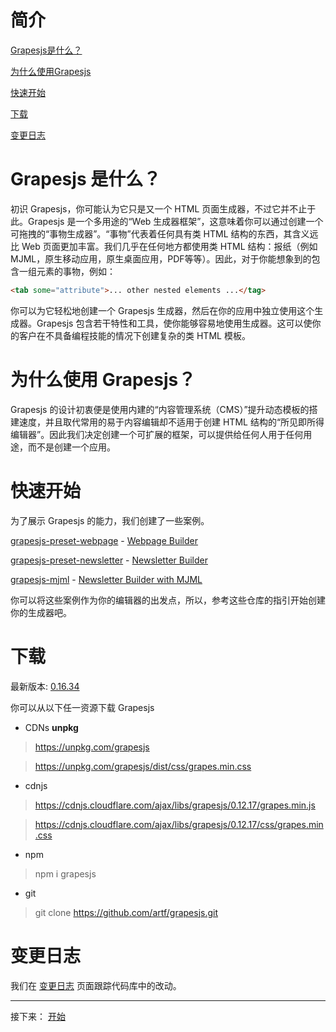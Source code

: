 # 简介
[Grapesjs是什么？](#grapesjs-是什么)

[为什么使用Grapesjs](#为什么使用-grapesjs)

[快速开始](#快速开始)

[下载](#下载)

[变更日志](#变更日志)

# Grapesjs 是什么？

初识 Grapesjs，你可能认为它只是又一个 HTML 页面生成器，不过它并不止于此。Grapesjs 是一个多用途的“Web 生成器框架”，这意味着你可以通过创建一个可拖拽的“事物生成器”。“事物”代表着任何具有类 HTML 结构的东西，其含义远比 Web 页面更加丰富。我们几乎在任何地方都使用类 HTML 结构：报纸（例如 MJML，原生移动应用，原生桌面应用，PDF等等）。因此，对于你能想象到的包含一组元素的事物，例如：
```html
<tab some="attribute">... other nested elements ...</tag>
```
你可以为它轻松地创建一个 Grapesjs 生成器，然后在你的应用中独立使用这个生成器。Grapesjs 包含若干特性和工具，使你能够容易地使用生成器。这可以使你的客户在不具备编程技能的情况下创建复杂的类 HTML 模板。


# 为什么使用 Grapesjs？

Grapesjs 的设计初衷便是使用内建的“内容管理系统（CMS）”提升动态模板的搭建速度，并且取代常用的易于内容编辑却不适用于创建 HTML 结构的“所见即所得编辑器”。因此我们决定创建一个可扩展的框架，可以提供给任何人用于任何用途，而不是创建一个应用。

# 快速开始

为了展示 Grapesjs 的能力，我们创建了一些案例。

[grapesjs-preset-webpage](https://github.com/artf/grapesjs-preset-webpage) - [Webpage Builder](https://grapesjs.com/demo.html)

[grapesjs-preset-newsletter](https://github.com/artf/grapesjs-preset-newsletter) - [Newsletter Builder](https://grapesjs.com/demo-newsletter-editor.html)

[grapesjs-mjml](https://github.com/artf/grapesjs-mjml) - [Newsletter Builder with MJML](https://grapesjs.com/demo-mjml.html)

你可以将这些案例作为你的编辑器的出发点，所以，参考这些仓库的指引开始创建你的生成器吧。


# 下载

最新版本: [0.16.34](https://www.npmjs.com/package/grapesjs)

你可以从以下任一资源下载 Grapesjs
* CDNs
  **unpkg**
> https://unpkg.com/grapesjs

> https://unpkg.com/grapesjs/dist/css/grapes.min.css

* cdnjs
> https://cdnjs.cloudflare.com/ajax/libs/grapesjs/0.12.17/grapes.min.js

> https://cdnjs.cloudflare.com/ajax/libs/grapesjs/0.12.17/css/grapes.min.css
* npm
> npm i grapesjs
* git
> git clone https://github.com/artf/grapesjs.git

# 变更日志

我们在 [变更日志](https://github.com/artf/grapesjs/releases) 页面跟踪代码库中的改动。

-------

接下来： [开始](1.开始.md)
